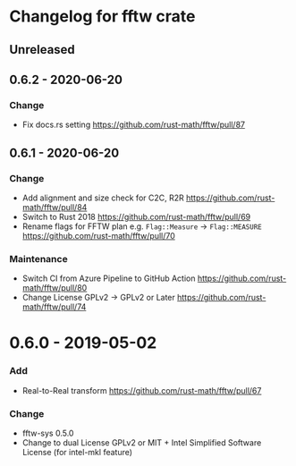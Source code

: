 Changelog for fftw crate
=========================

Unreleased
----------

0.6.2 - 2020-06-20
-------------------

### Change
- Fix docs.rs setting https://github.com/rust-math/fftw/pull/87

0.6.1 - 2020-06-20
-------------------

### Change
- Add alignment and size check for C2C, R2R https://github.com/rust-math/fftw/pull/84
- Switch to Rust 2018 https://github.com/rust-math/fftw/pull/69
- Rename flags for FFTW plan e.g. `Flag::Measure` -> `Flag::MEASURE` https://github.com/rust-math/fftw/pull/70

### Maintenance
- Switch CI from Azure Pipeline to GitHub Action https://github.com/rust-math/fftw/pull/80
- Change License GPLv2 -> GPLv2 or Later https://github.com/rust-math/fftw/pull/74

0.6.0 - 2019-05-02
===================

### Add
- Real-to-Real transform https://github.com/rust-math/fftw/pull/67

### Change
- fftw-sys 0.5.0
- Change to dual License GPLv2 or MIT + Intel Simplified Software License (for intel-mkl feature)
